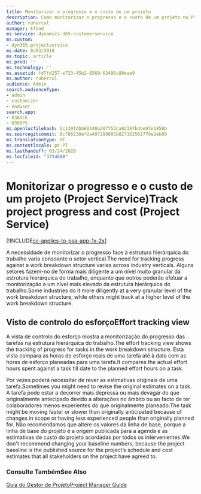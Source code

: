 ```yaml
---
title: Monitorizar o progresso e o custo de um projeto
description: Como monitorizar o progresso e o custo de um projeto no Project Service
author: ruhercul
manager: kfend
ms.service: dynamics-365-customerservice
ms.custom:
- dyn365-projectservice
ms.date: 8/03/2018
ms.topic: article
ms.prod: ''
ms.technology: ''
ms.assetid: fd7fd257-e723-45b2-8569-63496c80eae9
ms.author: ruhercul
audience: Admin
search.audienceType:
- admin
- customizer
- enduser
search.app:
- D365CE
- D365PS
ms.openlocfilehash: bc139fdbb60340a207753ca92387b4be97e1858b
ms.sourcegitcommit: 8c786230ef2a497280885b827162561776e2eb00
ms.translationtype: HT
ms.contentlocale: pt-PT
ms.lasthandoff: 03/24/2020
ms.locfileid: "3754608"
---
```

# <a name="track-project-progress-and-cost-project-service"></a><span data-ttu-id="9eae8-103">Monitorizar o progresso e o custo de um projeto (Project Service)</span><span class="sxs-lookup"><span data-stu-id="9eae8-103">Track project progress and cost (Project Service)</span></span>

[!INCLUDE[cc-applies-to-psa-app-1x-2x](../includes/cc-applies-to-psa-app-1x-2x.md)]

<span data-ttu-id="9eae8-104">A necessidade de monitorizar o progresso face à estrutura hierárquica do trabalho varia consoante o setor vertical.</span><span class="sxs-lookup"><span data-stu-id="9eae8-104">The need for tracking progress against a work breakdown structure varies across industry verticals.</span></span> <span data-ttu-id="9eae8-105">Alguns setores fazem-no de forma mais diligente a um nível muito granular da estrutura hierárquica do trabalho, enquanto que outros poderão efetuar a monitorização a um nível mais elevado da estrutura hierárquica do trabalho.</span><span class="sxs-lookup"><span data-stu-id="9eae8-105">Some industries do it more diligently at a very granular level of the work breakdown structure, while others might track at a higher level of the work breakdown structure.</span></span>  
  
## <a name="effort-tracking-view"></a><span data-ttu-id="9eae8-106">Visto de controlo do esforço</span><span class="sxs-lookup"><span data-stu-id="9eae8-106">Effort tracking view</span></span>  
<span data-ttu-id="9eae8-107">A vista de controlo do esforço mostra a monitorização do progresso das tarefas na estrutura hierárquica do trabalho.</span><span class="sxs-lookup"><span data-stu-id="9eae8-107">The effort tracking view shows the tracking of progress for tasks in the work breakdown structure.</span></span> <span data-ttu-id="9eae8-108">Esta vista compara as horas de esforço reais de uma tarefa até à data com as horas de esforço planeadas para uma tarefa.</span><span class="sxs-lookup"><span data-stu-id="9eae8-108">It compares the actual effort hours spent against a task till date to the planned effort hours on a task.</span></span>  
  
<span data-ttu-id="9eae8-109">Por vezes poderá necessitar de rever as estimativas originais de uma tarefa.</span><span class="sxs-lookup"><span data-stu-id="9eae8-109">Sometimes you might need to revise the original estimates on a task.</span></span> <span data-ttu-id="9eae8-110">A tarefa pode estar a decorrer mais depressa ou mais devagar do que originalmente antecipado devido a alterações no âmbito ou ao facto de ter colaboradores menos experientes do que originalmente planeado.</span><span class="sxs-lookup"><span data-stu-id="9eae8-110">The task might be moving faster or slower than originally anticipated because of changes in scope or having less experienced people than originally planned for.</span></span> <span data-ttu-id="9eae8-111">Não recomendamos que altere os valores da linha de base, porque a linha de base do projeto é a origem publicada para a agenda e as estimativas de custo do projeto acordadas por todos os intervenientes.</span><span class="sxs-lookup"><span data-stu-id="9eae8-111">We don't recommend changing your baseline numbers, because the project baseline is the published source for the project’s schedule and cost estimates that all stakeholders on the project have agreed to.</span></span>  
  
### <a name="see-also"></a><span data-ttu-id="9eae8-112">Consulte Também</span><span class="sxs-lookup"><span data-stu-id="9eae8-112">See Also</span></span>  
 [<span data-ttu-id="9eae8-113">Guia do Gestor de Projeto</span><span class="sxs-lookup"><span data-stu-id="9eae8-113">Project Manager Guide</span></span>](../project-service/project-manager-guide.md)
